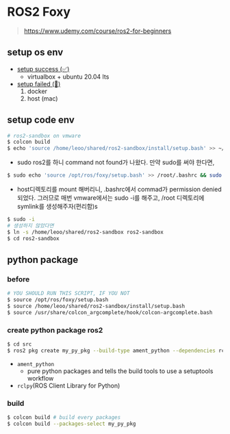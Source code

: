 # ROS2 Foxy
> https://www.udemy.com/course/ros2-for-beginners


## setup os env
- [setup success (✅)](./docs/setup_success.md)
  - virtualbox + ubuntu 20.04 lts
- [setup failed (🚫)](./docs/setup_failed.md)
  1. docker
  2. host (mac)

## setup code env
```bash
# ros2-sandbox on vmware
$ colcon build
$ echo 'source /home/leoo/shared/ros2-sandbox/install/setup.bash' >> ~/.bashrc
```
- sudo ros2를 하니 command not found가 나왔다. 만약 sudo를 써야 한다면,

```bash
$ sudo echo 'source /opt/ros/foxy/setup.bash' >> /root/.bashrc && sudo reboot
```

- host디렉토리를 mount 해버리니, .bashrc에서 commad가 permission denied되었다. 그러므로 매번 vmware에서는 sudo -i를 해주고, /root 디렉토리에 symlink를 생성해주자(편리함)s

```bash
$ sudo -i
# 생성하지 않았다면 
$ ln -s /home/leoo/shared/ros2-sandbox ros2-sandbox
$ cd ros2-sandbox
```

## python package
### before
```bash
# YOU SHOULD RUN THIS SCRIPT, IF YOU NOT
$ source /opt/ros/foxy/setup.bash
$ source /home/leoo/shared/ros2-sandbox/install/setup.bash
$ source /usr/share/colcon_argcomplete/hook/colcon-argcomplete.bash
```

### create python package ros2
```bash
$ cd src
$ ros2 pkg create my_py_pkg --build-type ament_python --dependencies rclpy
```

- `ament_python`
  - pure python packages and tells the build tools to use a setuptools workflow
- `rclpy`(ROS Client Library for Python)

### build
```bash
$ colcon build # build every packages
$ colcon build --packages-select my_py_pkg
```



